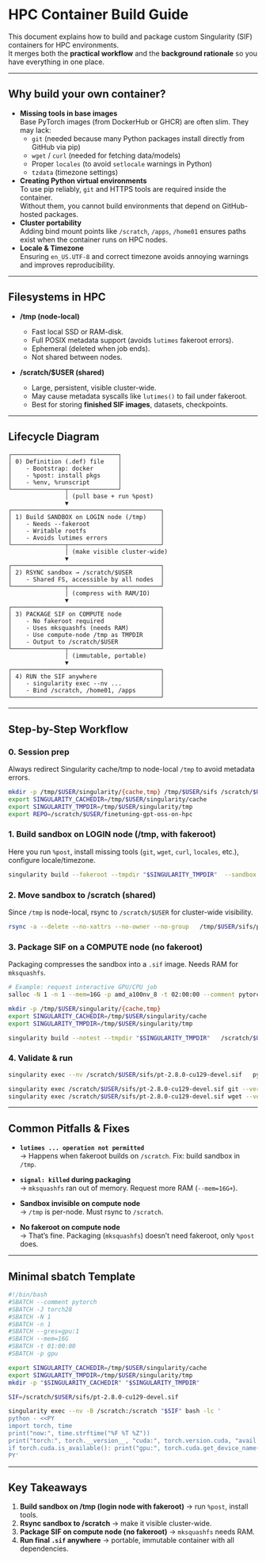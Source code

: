 # HPC Container Build Guide

This document explains how to build and package custom Singularity (SIF) containers for HPC environments.  
It merges both the **practical workflow** and the **background rationale** so you have everything in one place.

---

## Why build your own container?

- **Missing tools in base images**  
  Base PyTorch images (from DockerHub or GHCR) are often slim. They may lack:
  - `git` (needed because many Python packages install directly from GitHub via pip)
  - `wget` / `curl` (needed for fetching data/models)
  - Proper `locales` (to avoid `setlocale` warnings in Python)
  - `tzdata` (timezone settings)
- **Creating Python virtual environments**  
  To use pip reliably, `git` and HTTPS tools are required inside the container.  
  Without them, you cannot build environments that depend on GitHub-hosted packages.
- **Cluster portability**  
  Adding bind mount points like `/scratch`, `/apps`, `/home01` ensures paths exist when the container runs on HPC nodes.
- **Locale & Timezone**  
  Ensuring `en_US.UTF-8` and correct timezone avoids annoying warnings and improves reproducibility.

---

## Filesystems in HPC

- **/tmp (node-local)**
  - Fast local SSD or RAM-disk.
  - Full POSIX metadata support (avoids `lutimes` fakeroot errors).
  - Ephemeral (deleted when job ends).
  - Not shared between nodes.

- **/scratch/$USER (shared)**
  - Large, persistent, visible cluster-wide.
  - May cause metadata syscalls like `lutimes()` to fail under fakeroot.
  - Best for storing **finished SIF images**, datasets, checkpoints.

---

## Lifecycle Diagram

```
┌──────────────────────────────┐
│ 0) Definition (.def) file    │
│    - Bootstrap: docker       │
│    - %post: install pkgs     │
│    - %env, %runscript        │
└───────────────┬──────────────┘
                │ (pull base + run %post)
                ▼
┌──────────────────────────────────────────┐
│ 1) Build SANDBOX on LOGIN node (/tmp)    │
│    - Needs --fakeroot                    │
│    - Writable rootfs                     │
│    - Avoids lutimes errors               │
└───────────────┬──────────────────────────┘
                │ (make visible cluster-wide)
                ▼
┌──────────────────────────────────────────┐
│ 2) RSYNC sandbox → /scratch/$USER        │
│    - Shared FS, accessible by all nodes  │
└───────────────┬──────────────────────────┘
                │ (compress with RAM/IO)
                ▼
┌──────────────────────────────────────────┐
│ 3) PACKAGE SIF on COMPUTE node           │
│    - No fakeroot required                │
│    - Uses mksquashfs (needs RAM)         │
│    - Use compute-node /tmp as TMPDIR     │
│    - Output to /scratch/$USER            │
└───────────────┬──────────────────────────┘
                │ (immutable, portable)
                ▼
┌──────────────────────────────────────────┐
│ 4) RUN the SIF anywhere                  │
│    - singularity exec --nv ...           │
│    - Bind /scratch, /home01, /apps       │
└──────────────────────────────────────────┘
```

---

## Step-by-Step Workflow

### 0. Session prep
Always redirect Singularity cache/tmp to node-local `/tmp` to avoid metadata errors.

```bash
mkdir -p /tmp/$USER/singularity/{cache,tmp} /tmp/$USER/sifs /scratch/$USER/sifs
export SINGULARITY_CACHEDIR=/tmp/$USER/singularity/cache
export SINGULARITY_TMPDIR=/tmp/$USER/singularity/tmp
export REPO=/scratch/$USER/finetuning-gpt-oss-on-hpc
```

### 1. Build sandbox on LOGIN node (/tmp, with fakeroot)

Here you run `%post`, install missing tools (`git`, `wget`, `curl`, `locales`, etc.), configure locale/timezone.

```bash
singularity build --fakeroot --tmpdir "$SINGULARITY_TMPDIR"  --sandbox /tmp/$USER/sifs/pt-sandbox "$REPO/pt-2.8.0-cu129-devel.def"
```

### 2. Move sandbox to /scratch (shared)

Since `/tmp` is node-local, rsync to `/scratch/$USER` for cluster-wide visibility.

```bash
rsync -a --delete --no-xattrs --no-owner --no-group   /tmp/$USER/sifs/pt-sandbox/  /scratch/$USER/sifs/pt-sandbox
```

### 3. Package SIF on a COMPUTE node (no fakeroot)

Packaging compresses the sandbox into a `.sif` image. Needs RAM for `mksquashfs`.

```bash
# Example: request interactive GPU/CPU job
salloc -N 1 -n 1 --mem=16G -p amd_a100nv_8 -t 02:00:00 --comment pytorch

mkdir -p /tmp/$USER/singularity/{cache,tmp}
export SINGULARITY_CACHEDIR=/tmp/$USER/singularity/cache
export SINGULARITY_TMPDIR=/tmp/$USER/singularity/tmp

singularity build --notest --tmpdir "$SINGULARITY_TMPDIR"   /scratch/$USER/sifs/pt-2.8.0-cu129-devel.sif   /scratch/$USER/sifs/pt-sandbox
```

### 4. Validate & run

```bash
singularity exec --nv /scratch/$USER/sifs/pt-2.8.0-cu129-devel.sif   python -c "import torch; print(torch.__version__, torch.cuda.is_available())"

singularity exec /scratch/$USER/sifs/pt-2.8.0-cu129-devel.sif git --version
singularity exec /scratch/$USER/sifs/pt-2.8.0-cu129-devel.sif wget --version
```

---

## Common Pitfalls & Fixes

- **`lutimes ... operation not permitted`**  
  → Happens when fakeroot builds on `/scratch`. Fix: build sandbox in `/tmp`.

- **`signal: killed` during packaging**  
  → `mksquashfs` ran out of memory. Request more RAM (`--mem=16G+`).

- **Sandbox invisible on compute node**  
  → `/tmp` is per-node. Must rsync to `/scratch`.

- **No fakeroot on compute node**  
  → That’s fine. Packaging (`mksquashfs`) doesn’t need fakeroot, only `%post` does.

---

## Minimal sbatch Template

```bash
#!/bin/bash
#SBATCH --comment pytorch
#SBATCH -J torch28
#SBATCH -N 1
#SBATCH -n 1
#SBATCH --gres=gpu:1
#SBATCH --mem=16G
#SBATCH -t 01:00:00
#SBATCH -p gpu

export SINGULARITY_CACHEDIR=/tmp/$USER/singularity/cache
export SINGULARITY_TMPDIR=/tmp/$USER/singularity/tmp
mkdir -p "$SINGULARITY_CACHEDIR" "$SINGULARITY_TMPDIR"

SIF=/scratch/$USER/sifs/pt-2.8.0-cu129-devel.sif

singularity exec --nv -B /scratch:/scratch "$SIF" bash -lc '
python - <<PY
import torch, time
print("now:", time.strftime("%F %T %Z"))
print("torch:", torch.__version__, "cuda:", torch.version.cuda, "avail:", torch.cuda.is_available())
if torch.cuda.is_available(): print("gpu:", torch.cuda.get_device_name(0))
PY'
```

---

## Key Takeaways

1. **Build sandbox on /tmp (login node with fakeroot)** → run `%post`, install tools.  
2. **Rsync sandbox to /scratch** → make it visible cluster-wide.  
3. **Package SIF on compute node (no fakeroot)** → `mksquashfs` needs RAM.  
4. **Run final `.sif` anywhere** → portable, immutable container with all dependencies.
